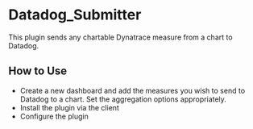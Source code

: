 # Datadog_Submitter
This plugin sends any chartable Dynatrace measure from a chart to Datadog.

## How to Use
- Create a new dashboard and add the measures you wish to send to Datadog to a chart. Set the aggregation options appropriately.
- Install the plugin via the client
- Configure the plugin
